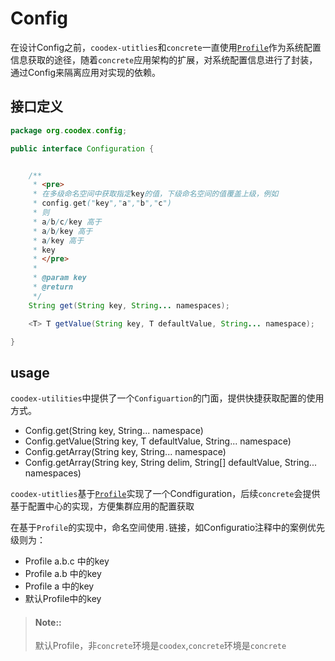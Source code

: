 # Config

在设计Config之前，`coodex-utitlies`和`concrete`一直使用[`Profile`](profile.md)作为系统配置信息获取的途径，随着`concrete`应用架构的扩展，对系统配置信息进行了封装，通过Config来隔离应用对实现的依赖。

## 接口定义

```java
package org.coodex.config;

public interface Configuration {


    /**
     * <pre>
     * 在多级命名空间中获取指定key的值，下级命名空间的值覆盖上级，例如
     * config.get("key","a","b","c")
     * 则
     * a/b/c/key 高于
     * a/b/key 高于
     * a/key 高于
     * key
     * </pre>
     *
     * @param key
     * @return
     */
    String get(String key, String... namespaces);

    <T> T getValue(String key, T defaultValue, String... namespace);

}
```

## usage

`coodex-utilities`中提供了一个`Configuartion`的门面，提供快捷获取配置的使用方式。

- Config.get(String key, String... namespace)
- Config.getValue(String key, T defaultValue, String... namespace)
- Config.getArray(String key, String... namespace)
- Config.getArray(String key, String delim, String[] defaultValue, String... namespaces)

`coodex-utitlies`基于[`Profile`](profile.md)实现了一个Condfiguration，后续`concrete`会提供基于配置中心的实现，方便集群应用的配置获取

在基于`Profile`的实现中，命名空间使用`.`链接，如Configuratio注释中的案例优先级则为：

- Profile a.b.c 中的key
- Profile a.b 中的key
- Profile a 中的key
- 默认Profile中的key

> #### Note::
>
> 默认Profile，非`concrete`环境是`coodex`,`concrete`环境是`concrete`
